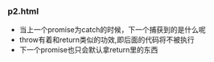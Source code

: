 ### p2.html
- 当上一个promise为catch的时候，下一个捕获到的是什么呢
- throw有着和return类似的功效,即后面的代码将不被执行
- 下一个promise也只会默认拿return里的东西